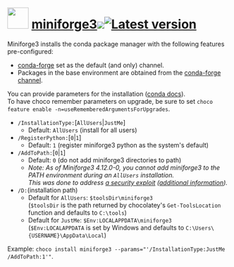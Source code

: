# <img src="https://rawcdn.githack.com/geicht/chocolatey-packages/b2ddc74a806f3b2d24eb40197f9a511dae49a43f/miniforge3/img/miniforge.png" width="48" height="48"/> [miniforge3](https://community.chocolatey.org/packages/miniforge3)[![](http://transparent-favicon.info/favicon.ico)](#)[![Latest version](https://repology.org/badge/version-for-repo/chocolatey/miniforge3.svg?header=Latest%20version)](https://community.chocolatey.org/packages/miniforge3/24.11.3.100)

Miniforge3 installs the conda package manager with the following features pre-configured:

  * [conda-forge](https://conda-forge.org/) set as the default (and only) channel.
  * Packages in the base environment are obtained from the [conda-forge channel](https://anaconda.org/conda-forge).

You can provide parameters for the installation ([conda docs](https://conda.io/projects/conda/en/latest/user-guide/install/windows.html#installing-in-silent-mode)).  
To have choco remember parameters on upgrade, be sure to set `choco feature enable -n=useRememberedArgumentsForUpgrades`.

  * `/InstallationType:`[`AllUsers`|`JustMe`]
    * Default: `AllUsers` (install for all users)
  * `/RegisterPython:`[`0`|`1`]
    * Default: `1` (register miniforge3 python as the system's default)
  * `/AddToPath:`[`0`|`1`]
    * Default: `0` (do not add miniforge3 directories to path)
    * _Note: As of Miniforge3 4.12.0-0, you cannot add miniforge3 to the PATH environment during an `AllUsers` installation.  
      This was done to address [a security exploit](https://nvd.nist.gov/vuln/detail/CVE-2022-26526) 
      ([additional information](https://github.com/ContinuumIO/anaconda-issues/issues/12995#issuecomment-1188441961))._
  * `/D:`(installation path)
    * Default for `AllUsers`: `$toolsDir\miniforge3`  
      (`$toolsDir` is the path returned by chocolatey's `Get-ToolsLocation` function and defaults to `C:\tools`)
    * Default for `JustMe`: `$Env:LOCALAPPDATA\miniforge3`  
      (`$Env:LOCALAPPDATA` is set by Windows and defaults to `C:\Users\{USERNAME}\AppData\Local`)

Example: `choco install miniforge3 --params="'/InstallationType:JustMe /AddToPath:1'"`.
